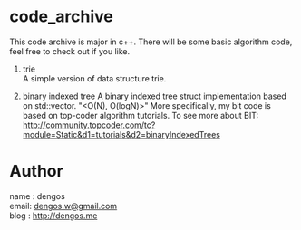 code_archive
============


This code archive is major in c++. There will be some basic algorithm code, feel free to check out if you like.

1. trie  
A simple version of data structure trie.

2. binary indexed tree
A binary indexed tree struct implementation based on std::vector.  "<O(N), O(logN)>"
More specifically, my bit code is based on top-coder algorithm tutorials.
To see more about BIT:  
http://community.topcoder.com/tc?module=Static&d1=tutorials&d2=binaryIndexedTrees  

Author
============
name :   dengos  
email:   dengos.w@gmail.com  
blog :   http://dengos.me  

